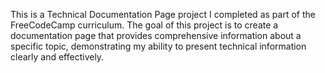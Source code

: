 This is a Technical Documentation Page project I completed as part of the FreeCodeCamp curriculum. 
The goal of this project is to create a documentation page that provides comprehensive information about a specific topic, demonstrating my ability to present technical information clearly and effectively.
